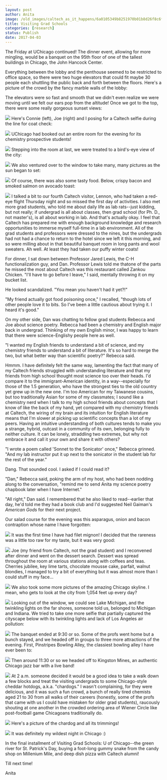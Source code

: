 ```yaml
---
layout: post
author: Anita
image: /old_images/caltech_as_it_happens/6a0105349b8251970b01b8d26f8c6f970c.jpg
title: Visiting Grad Schools
categories: [research]
status: Publish
date: 2017-04-03
---
```



The Friday at UChicago continued! The dinner event, allowing for more mingling, would be a banquet on the 95th floor of one of the tallest buildings in Chicago, the John Hancock Center.

Everything between the lobby and the penthouse seemed to be restricted to office space, so there were two huge elevators that could fit maybe 30 people each shuttling the public back and forth between the floors. Here's a picture of the crowd by the fancy marble walls of the lobby:

The elevators were so fast and smooth that we didn't even realize we were moving until we felt our ears pop from the altitude! Once we got to the top, there were some really gorgeous sunset views:

![](/old_images/caltech_as_it_happens/6a0105349b8251970b01bb09886634970d.jpg)
Here's Connie (left), Joe (right) and I posing for a Caltech selfie during the line for coat check:

![](/old_images/caltech_as_it_happens/6a0105349b8251970b01bb09886639970d.jpg)
UChicago had booked out an entire room for the evening for its chemistry prospective students!

![](/old_images/caltech_as_it_happens/6a0105349b8251970b01b7c8e51ac9970b.jpg)
Stepping into the room at last, we were treated to a bird's-eye view of the city:

![](/old_images/caltech_as_it_happens/6a0105349b8251970b01b8d26f8c7f970c.jpg)
We also ventured over to the window to take many, many pictures as the sun began to set:

![](/old_images/caltech_as_it_happens/6a0105349b8251970b01b7c8e51ad0970b.jpg)
Of course, there was also some tasty food. Below, crispy bacon and smoked salmon on avocado toast:

![](/old_images/caltech_as_it_happens/6a0105349b8251970b01bb09886646970d.jpg)
I talked a bit to our fourth Caltech visitor, Lennon, who had taken a red-eye flight Thursday night and so missed the first day of activities. I also met more grad students, who told me about daily life as lab rats--just kidding, but not really; if undergrad is all about classes, then grad school (for Ph. D., not master's), is all about working in lab. And that's actually okay. I feel that Caltech has prepared me with enough background knowledge and research opportunities to immerse myself full-time in a lab environment. All of the grad students and professors were dressed to the nines, but the undergrads had not had a chance to return to the hotel since we left it this morning, and so were milling about in that beautiful banquet room in long pants and wool sweaters. Ah well. At least they had taken our puffy winter coats!

For dinner, I sat down between Professor Jared Lewis, the C-H functionalization guy, and Dan. Professor Lewis told me thatone of the parts he missed the most about Caltech was this restaurant called Zankou Chicken. "I'll have to go before I leave," I said, mentally throwing it on my bucket list.

He looked scandalized. "You mean you haven't had it yet?!"

"My friend actually got food poisoning once," I recalled, "though lots of other people love it to bits. So I've been a little cautious about trying it. I heard it's good."

On my other side, Dan was chatting to fellow grad students Rebecca and Joe about science poetry. Rebecca had been a chemistry and English major back in undergrad. Thinking of my own English minor, I was happy to learn that there were science-Englishy people here as well.

"I wanted my English friends to understand a bit of science, and my chemistry friends to understand a bit of literature. It's so hard to merge the two, but what better way than scientific poetry?" Rebecca said.

Hmmm. I have definitely felt the same way, lamenting the fact that many of my Caltech friends struggled with understanding literature and that my friends from high school thought most science too over their heads. I'd compare it to the immigrant-American identity, in a way--especially for those of the 1.5 generation, who have the strongest ties to the old country yet grew up in the new one. I'm too American for my Taiwanese cousins, but too traditionally Asian for some of my classmates; I sound like a chemistry nerd when I talk to my high school friends about concepts that I know of like the back of my hand, yet compared with my chemistry friends at Caltech, the wiring of my brain and its intuition for English literature means that I'm slower at picking up scientific concepts than a lot of my peers. Having an intuitive understanding of both cultures tends to make you a strange, hybrid, outcast in a community of its own, belonging fully to neither culture. It can be lonely, straddling two extremes, but why not embrace it and call it your own and share it with others?

"I wrote a poem called 'Sonnet to the Sonicator' once," Rebecca grinned. "And my lab instructor put it up next to the sonicator in the student lab for the rest of the year."

Dang. That sounded cool. I asked if I could read it?

"Dan," Rebecca said, poking the arm of my host, who had been nodding along to the conversation, "remind me to send Anita my science poetry chapbook later when I have Internet."

"All right," Dan said. I remembered that he also liked to read--earlier that day, he'd told me they had a book club and I'd suggested Neil Gaiman's *American Gods* for their next project.

Our salad course for the evening was this asparagus, onion and bacon contraption whose name I have forgotten:

![](/old_images/caltech_as_it_happens/6a0105349b8251970b01b8d26f8caf970c.jpg)
It was the first time I have had filet mignon! I decided that the rareness was a little too raw for my taste, but it was very good:

![](/old_images/caltech_as_it_happens/6a0105349b8251970b01bb0988665b970d.jpg)
Joe (my friend from Caltech, not the grad student) and I reconvened after dinner and went on the dessert search. Dessert was spread throughout the room at various stations along with coffees and teas. Cherries jubilee, key lime tarts, chocolate mousse cake, parfait, walnut blondies, I managed to try a bit of everything but it was almost more than I could stuff in my face...


![](/old_images/caltech_as_it_happens/6a0105349b8251970b01b8d26f8cb4970c.jpg)
We also took some more pictures of the amazing Chicago skyline. I mean, who gets to look at the city from 1,054 feet up every day?

![](/old_images/caltech_as_it_happens/6a0105349b8251970b01b8d26f8cc0970c.jpg)
Looking out of the window, we could see Lake Michigan, and the twinkling lights on the far shores, someone told us, belonged to Michigan and Indiana. We tried to take one more selfie that partially captured the cityscape below with its twinkling lights and lack of Los Angeles air pollution:

![](/old_images/caltech_as_it_happens/6a0105349b8251970b01b7c8e51af7970b.jpg)
The banquet ended at 9:30 or so. Some of the profs went home but a bunch stayed, and we headed off in groups to three more attractions of the evening. First, Pinstripes Bowling Alley, the classiest bowling alley I have ever been to:

![](/old_images/caltech_as_it_happens/6a0105349b8251970b01b7c8e51b02970b.jpg)
Then around 11:30 or so we headed off to Kingston Mines, an authentic Chicago jazz bar with a live band!

![](/old_images/caltech_as_it_happens/6a0105349b8251970b01b8d26f8ccb970c.jpg)
At 2 a.m. someone decided it would be a good idea to take a walk down a few blocks and treat the visiting undergrads to some Chicago-style cheddar hotdogs, a.k.a. "chardogs." I wasn't complaining, for they were delicious, and it was such a fun crowd, a bunch of really tired chemists aged 21 to 30 from all walks of their careers (honestly, some of the profs that came with us I could have mistaken for older grad students), raucously shouting at one another in the crowded ordering area of Wiener Circle like post-football game Chicagoans traditionally do.


![](/old_images/caltech_as_it_happens/6a0105349b8251970b01b7c8e51b13970b.jpg)
Here's a picture of the chardog and all its trimmings!

![](/old_images/caltech_as_it_happens/6a0105349b8251970b01bb09886678970d.jpg)
It was definitely my wildest night in Chicago :)

In the final installment of Visiting Grad Schools: U of Chicago--the green river for St. Patrick's Day, buying a foot-long gummy snake from the candy shop on Millenium Mile, and deep dish pizza with Caltech alumni!

Till next time!

Anita

